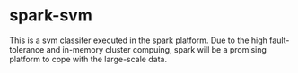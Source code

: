 # spark-svm
This is a svm classifer executed in the spark platform. Due to the high fault-tolerance and in-memory cluster compuing, spark will be a promising platform to cope with the large-scale data.
